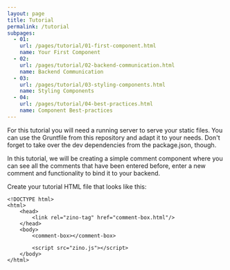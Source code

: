 ```yaml
---
layout: page
title: Tutorial
permalink: /tutorial
subpages:
  - 01:
    url: /pages/tutorial/01-first-component.html
    name: Your First Component
  - 02:
    url: /pages/tutorial/02-backend-communication.html
    name: Backend Communication
  - 03:
    url: /pages/tutorial/03-styling-components.html
    name: Styling Components
  - 04:
    url: /pages/tutorial/04-best-practices.html
    name: Component Best-practices
---
```


For this tutorial you will need a running server to serve your static files. You can use the Gruntfile from this repository and adapt it to your needs. Don't forget to take over
the dev dependencies from the package.json, though.

In this tutorial, we will be creating a simple comment component where you can see
all the comments that have been entered before, enter a new comment and functionality
to bind it to your backend.

Create your tutorial HTML file that looks like this:

	<!DOCTYPE html>
	<html>
		<head>
			<link rel="zino-tag" href="comment-box.html"/>
		</head>
		<body>
			<comment-box></comment-box>

			<script src="zino.js"></script>
		</body>
	</html>
